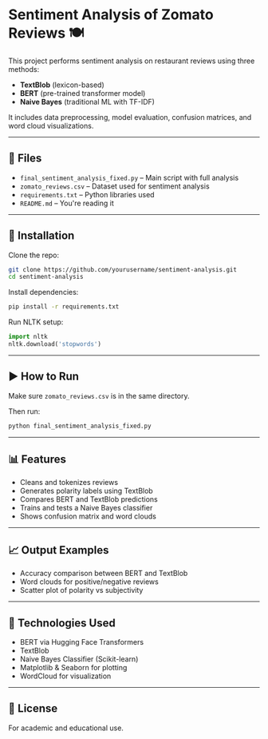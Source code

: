 # Sentiment Analysis of Zomato Reviews 🍽️

This project performs sentiment analysis on restaurant reviews using three methods:
- **TextBlob** (lexicon-based)
- **BERT** (pre-trained transformer model)
- **Naive Bayes** (traditional ML with TF-IDF)

It includes data preprocessing, model evaluation, confusion matrices, and word cloud visualizations.

---

## 📁 Files

- `final_sentiment_analysis_fixed.py` – Main script with full analysis
- `zomato_reviews.csv` – Dataset used for sentiment analysis 
- `requirements.txt` – Python libraries used
- `README.md` – You're reading it

---

## 🔧 Installation

Clone the repo:

```bash
git clone https://github.com/yourusername/sentiment-analysis.git
cd sentiment-analysis
```

Install dependencies:

```bash
pip install -r requirements.txt
```

Run NLTK setup:

```python
import nltk
nltk.download('stopwords')
```

---

## ▶️ How to Run

Make sure `zomato_reviews.csv` is in the same directory.

Then run:

```bash
python final_sentiment_analysis_fixed.py
```

---

## 📊 Features

- Cleans and tokenizes reviews
- Generates polarity labels using TextBlob
- Compares BERT and TextBlob predictions
- Trains and tests a Naive Bayes classifier
- Shows confusion matrix and word clouds

---

## 📈 Output Examples

- Accuracy comparison between BERT and TextBlob
- Word clouds for positive/negative reviews
- Scatter plot of polarity vs subjectivity

---

## 🧠 Technologies Used

- BERT via Hugging Face Transformers
- TextBlob
- Naive Bayes Classifier (Scikit-learn)
- Matplotlib & Seaborn for plotting
- WordCloud for visualization

---

## 📜 License

For academic and educational use.
